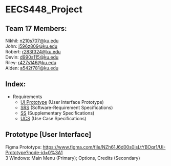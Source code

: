 # EECS448_Project

## Team 17 Members:
Nikhil: n210s707@ku.edu <br />
John: j596z809@ku.edu <br />
Robert: r283f324@ku.edu <br />
Devin: d990s115@ku.edu <br />
Riley: r427s146@ku.edu <br />
Aiden: a542f781@ku.edu <br />

## Index: 
- Requirements <br />
  - [UI Prototype](https://github.com/johnzheng0/448_Project/tree/main/Documents_REQ/UI_Prototype) (User Interface Prototype)<br />
  - [SRS](https://github.com/johnzheng0/448_Project/tree/main/Documents_REQ/Software_Requirements_Specifications) (Software-Requirement Specifications) <br />
  - [SS](https://github.com/johnzheng0/448_Project/tree/main/Documents_REQ/Supplementary_Specifications) (Supplementary Specifications) <br />
  - [UCS](https://github.com/johnzheng0/448_Project/tree/main/Documents_REQ/Use_Case_Specifications) (Use Case Specifications) <br />

## Prototype [User Interface]
Figma Prototype: https://www.figma.com/file/NZh61J6d00s0isLtYBOqr1/UI-Prototype?node-id=0%3A1
<br />3 Windows: Main Menu (Primary); Options, Credits (Secondary)

